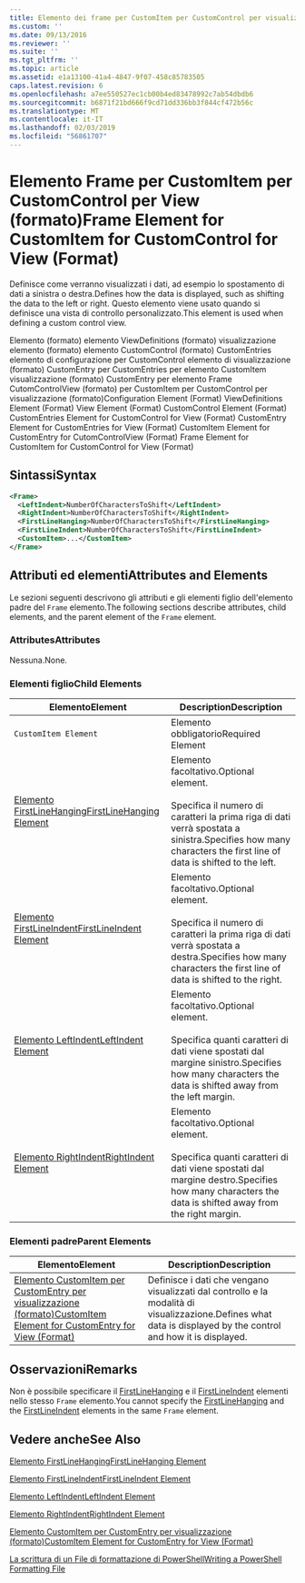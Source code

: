 ```yaml
---
title: Elemento dei frame per CustomItem per CustomControl per visualizzazione (formato) | Microsoft Docs
ms.custom: ''
ms.date: 09/13/2016
ms.reviewer: ''
ms.suite: ''
ms.tgt_pltfrm: ''
ms.topic: article
ms.assetid: e1a13100-41a4-4847-9f07-458c85783505
caps.latest.revision: 6
ms.openlocfilehash: a7ee550527ec1cb00b4ed83478992c7ab54dbdb6
ms.sourcegitcommit: b6871f21bd666f9cd71dd336bb3f844cf472b56c
ms.translationtype: MT
ms.contentlocale: it-IT
ms.lasthandoff: 02/03/2019
ms.locfileid: "56861707"
---
```

# <a name="frame-element-for-customitem-for-customcontrol-for-view-format"></a><span data-ttu-id="330d8-102">Elemento Frame per CustomItem per CustomControl per View (formato)</span><span class="sxs-lookup"><span data-stu-id="330d8-102">Frame Element for CustomItem for CustomControl for View (Format)</span></span>

<span data-ttu-id="330d8-103">Definisce come verranno visualizzati i dati, ad esempio lo spostamento di dati a sinistra o destra.</span><span class="sxs-lookup"><span data-stu-id="330d8-103">Defines how the data is displayed, such as shifting the data to the left or right.</span></span> <span data-ttu-id="330d8-104">Questo elemento viene usato quando si definisce una vista di controllo personalizzato.</span><span class="sxs-lookup"><span data-stu-id="330d8-104">This element is used when defining a custom control view.</span></span>

<span data-ttu-id="330d8-105">Elemento (formato) elemento ViewDefinitions (formato) visualizzazione elemento (formato) elemento CustomControl (formato) CustomEntries elemento di configurazione per CustomControl elemento di visualizzazione (formato) CustomEntry per CustomEntries per elemento CustomItem visualizzazione (formato) CustomEntry per elemento Frame CutomControlView (formato) per CustomItem per CustomControl per visualizzazione (formato)</span><span class="sxs-lookup"><span data-stu-id="330d8-105">Configuration Element (Format) ViewDefinitions Element (Format) View Element (Format) CustomControl Element (Format) CustomEntries Element for CustomControl for View (Format) CustomEntry Element for CustomEntries for View (Format) CustomItem Element for CustomEntry for CutomControlView (Format) Frame Element for CustomItem for CustomControl for View (Format)</span></span>

## <a name="syntax"></a><span data-ttu-id="330d8-106">Sintassi</span><span class="sxs-lookup"><span data-stu-id="330d8-106">Syntax</span></span>

```xml
<Frame>
  <LeftIndent>NumberOfCharactersToShift</LeftIndent>
  <RightIndent>NumberOfCharactersToShift</RightIndent>
  <FirstLineHanging>NumberOfCharactersToShift</FirstLineHanging>
  <FirstLineIndent>NumberOfCharactersToShift</FirstLineIndent>
  <CustomItem>...</CustomItem>
</Frame>
```

## <a name="attributes-and-elements"></a><span data-ttu-id="330d8-107">Attributi ed elementi</span><span class="sxs-lookup"><span data-stu-id="330d8-107">Attributes and Elements</span></span>

<span data-ttu-id="330d8-108">Le sezioni seguenti descrivono gli attributi e gli elementi figlio dell'elemento padre del `Frame` elemento.</span><span class="sxs-lookup"><span data-stu-id="330d8-108">The following sections describe attributes, child elements, and the parent element of the `Frame` element.</span></span>

### <a name="attributes"></a><span data-ttu-id="330d8-109">Attributes</span><span class="sxs-lookup"><span data-stu-id="330d8-109">Attributes</span></span>

<span data-ttu-id="330d8-110">Nessuna.</span><span class="sxs-lookup"><span data-stu-id="330d8-110">None.</span></span>

### <a name="child-elements"></a><span data-ttu-id="330d8-111">Elementi figlio</span><span class="sxs-lookup"><span data-stu-id="330d8-111">Child Elements</span></span>

|<span data-ttu-id="330d8-112">Elemento</span><span class="sxs-lookup"><span data-stu-id="330d8-112">Element</span></span>|<span data-ttu-id="330d8-113">Description</span><span class="sxs-lookup"><span data-stu-id="330d8-113">Description</span></span>|
|-------------|-----------------|
|`CustomItem Element`|<span data-ttu-id="330d8-114">Elemento obbligatorio</span><span class="sxs-lookup"><span data-stu-id="330d8-114">Required Element</span></span>|
|[<span data-ttu-id="330d8-115">Elemento FirstLineHanging</span><span class="sxs-lookup"><span data-stu-id="330d8-115">FirstLineHanging Element</span></span>](./firstlinehanging-element-for-frame-for-customcontrol-for-view-format.md)|<span data-ttu-id="330d8-116">Elemento facoltativo.</span><span class="sxs-lookup"><span data-stu-id="330d8-116">Optional element.</span></span><br /><br /> <span data-ttu-id="330d8-117">Specifica il numero di caratteri la prima riga di dati verrà spostata a sinistra.</span><span class="sxs-lookup"><span data-stu-id="330d8-117">Specifies how many characters the first line of data is shifted to the left.</span></span>|
|[<span data-ttu-id="330d8-118">Elemento FirstLineIndent</span><span class="sxs-lookup"><span data-stu-id="330d8-118">FirstLineIndent Element</span></span>](./firstlineindent-element-for-frame-for-customcontrol-for-view-format.md)|<span data-ttu-id="330d8-119">Elemento facoltativo.</span><span class="sxs-lookup"><span data-stu-id="330d8-119">Optional element.</span></span><br /><br /> <span data-ttu-id="330d8-120">Specifica il numero di caratteri la prima riga di dati verrà spostata a destra.</span><span class="sxs-lookup"><span data-stu-id="330d8-120">Specifies how many characters the first line of data is shifted to the right.</span></span>|
|[<span data-ttu-id="330d8-121">Elemento LeftIndent</span><span class="sxs-lookup"><span data-stu-id="330d8-121">LeftIndent Element</span></span>](./leftindent-element-for-frame-for-customcontrol-for-view-format.md)|<span data-ttu-id="330d8-122">Elemento facoltativo.</span><span class="sxs-lookup"><span data-stu-id="330d8-122">Optional element.</span></span><br /><br /> <span data-ttu-id="330d8-123">Specifica quanti caratteri di dati viene spostati dal margine sinistro.</span><span class="sxs-lookup"><span data-stu-id="330d8-123">Specifies how many characters the data is shifted away from the left margin.</span></span>|
|[<span data-ttu-id="330d8-124">Elemento RightIndent</span><span class="sxs-lookup"><span data-stu-id="330d8-124">RightIndent Element</span></span>](./rightindent-element-for-frame-for-customcontrol-for-view-format.md)|<span data-ttu-id="330d8-125">Elemento facoltativo.</span><span class="sxs-lookup"><span data-stu-id="330d8-125">Optional element.</span></span><br /><br /> <span data-ttu-id="330d8-126">Specifica quanti caratteri di dati viene spostati dal margine destro.</span><span class="sxs-lookup"><span data-stu-id="330d8-126">Specifies how many characters the data is shifted away from the right margin.</span></span>|

### <a name="parent-elements"></a><span data-ttu-id="330d8-127">Elementi padre</span><span class="sxs-lookup"><span data-stu-id="330d8-127">Parent Elements</span></span>

|<span data-ttu-id="330d8-128">Elemento</span><span class="sxs-lookup"><span data-stu-id="330d8-128">Element</span></span>|<span data-ttu-id="330d8-129">Description</span><span class="sxs-lookup"><span data-stu-id="330d8-129">Description</span></span>|
|-------------|-----------------|
|[<span data-ttu-id="330d8-130">Elemento CustomItem per CustomEntry per visualizzazione (formato)</span><span class="sxs-lookup"><span data-stu-id="330d8-130">CustomItem Element for CustomEntry for View (Format)</span></span>](./customitem-element-for-customentry-for-customcontrol-for-view-format.md)|<span data-ttu-id="330d8-131">Definisce i dati che vengano visualizzati dal controllo e la modalità di visualizzazione.</span><span class="sxs-lookup"><span data-stu-id="330d8-131">Defines what data is displayed by the control and how it is displayed.</span></span>|

## <a name="remarks"></a><span data-ttu-id="330d8-132">Osservazioni</span><span class="sxs-lookup"><span data-stu-id="330d8-132">Remarks</span></span>

<span data-ttu-id="330d8-133">Non è possibile specificare il [FirstLineHanging](./firstlinehanging-element-for-frame-for-customcontrol-for-view-format.md) e il [FirstLineIndent](./firstlineindent-element-for-frame-for-customcontrol-for-view-format.md) elementi nello stesso `Frame` elemento.</span><span class="sxs-lookup"><span data-stu-id="330d8-133">You cannot specify the [FirstLineHanging](./firstlinehanging-element-for-frame-for-customcontrol-for-view-format.md) and the [FirstLineIndent](./firstlineindent-element-for-frame-for-customcontrol-for-view-format.md) elements in the same `Frame` element.</span></span>

## <a name="see-also"></a><span data-ttu-id="330d8-134">Vedere anche</span><span class="sxs-lookup"><span data-stu-id="330d8-134">See Also</span></span>

[<span data-ttu-id="330d8-135">Elemento FirstLineHanging</span><span class="sxs-lookup"><span data-stu-id="330d8-135">FirstLineHanging Element</span></span>](./firstlinehanging-element-for-frame-for-customcontrol-for-view-format.md)

[<span data-ttu-id="330d8-136">Elemento FirstLineIndent</span><span class="sxs-lookup"><span data-stu-id="330d8-136">FirstLineIndent Element</span></span>](./firstlineindent-element-for-frame-for-customcontrol-for-view-format.md)

[<span data-ttu-id="330d8-137">Elemento LeftIndent</span><span class="sxs-lookup"><span data-stu-id="330d8-137">LeftIndent Element</span></span>](./leftindent-element-for-frame-for-customcontrol-for-view-format.md)

[<span data-ttu-id="330d8-138">Elemento RightIndent</span><span class="sxs-lookup"><span data-stu-id="330d8-138">RightIndent Element</span></span>](./rightindent-element-for-frame-for-customcontrol-for-view-format.md)

[<span data-ttu-id="330d8-139">Elemento CustomItem per CustomEntry per visualizzazione (formato)</span><span class="sxs-lookup"><span data-stu-id="330d8-139">CustomItem Element for CustomEntry for View (Format)</span></span>](./customitem-element-for-customentry-for-customcontrol-for-view-format.md)

[<span data-ttu-id="330d8-140">La scrittura di un File di formattazione di PowerShell</span><span class="sxs-lookup"><span data-stu-id="330d8-140">Writing a PowerShell Formatting File</span></span>](./writing-a-powershell-formatting-file.md)
